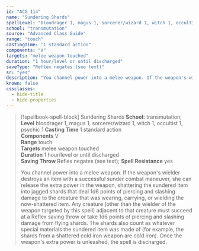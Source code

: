 ```yaml
---
id: "ACG_114"
name: "Sundering Shards"
spellLevel: "bloodrager 1, magus 1, sorcerer/wizard 1, witch 1, occultist 1, psychic 1"
school: "transmutation"
source: "Advanced Class Guide"
range: "touch"
castingTime: "1 standard action"
components: "V"
targets: "melee weapon touched"
duration: "1 hour/level or until discharged"
saveType: "Reflex negates (see text)"
sr: "yes"
description: "You channel power into a melee weapon. If the weapon's wielder destroys an item with a successful sunder combat maneuver, she can release the extra power in the weapon, shattering the sundered item into jagged shards that deal 1d6 points of piercing and slashing damage to the creature that was wearing, carrying, or wielding the now-shattered item. Any creature (other than the wielder of the weapon targeted by this spell) adjacent to that creature must succeed at a Reflex saving throw or take 1d6 points of piercing and slashing damage from flying shards. The shards also count as whatever special materials the sundered item was made of (for example, the shards from a shattered cold iron weapon are cold iron). Once the weapon's extra power is unleashed, the spell is discharged."
known: false
cssclasses:
  - hide-title
  - hide-properties
---
```


> [!spellbook-spell-block] Sundering Shards
> **School:** transmutation; **Level** bloodrager 1, magus 1, sorcerer/wizard 1, witch 1, occultist 1, psychic 1
> **Casting Time** 1 standard action  
> **Components** V  
> **Range** touch  
> **Targets** melee weapon touched  
> **Duration** 1 hour/level or until discharged  
> **Saving Throw** Reflex negates (see text); **Spell Resistance** yes
> 
> You channel power into a melee weapon. If the weapon's wielder destroys an item with a successful sunder combat maneuver, she can release the extra power in the weapon, shattering the sundered item into jagged shards that deal 1d6 points of piercing and slashing damage to the creature that was wearing, carrying, or wielding the now-shattered item. Any creature (other than the wielder of the weapon targeted by this spell) adjacent to that creature must succeed at a Reflex saving throw or take 1d6 points of piercing and slashing damage from flying shards. The shards also count as whatever special materials the sundered item was made of (for example, the shards from a shattered cold iron weapon are cold iron). Once the weapon's extra power is unleashed, the spell is discharged.